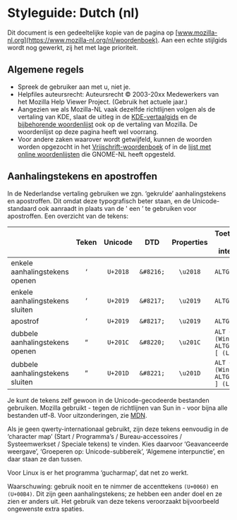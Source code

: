 # Styleguide: Dutch (nl)

Dit document is een gedeeltelijke kopie van de pagina op [www.mozilla-nl.org](https://www.mozilla-nl.org/nl/woordenboek). Aan een echte stijlgids wordt nog gewerkt, zij het met lage prioriteit.

## Algemene regels

* Spreek de gebruiker aan met u, niet je.
* Helpfiles auteursrecht: Auteursrecht © 2003-20xx Medewerkers van het Mozilla Help Viewer Project. (Gebruik het actuele jaar.)
* Aangezien we als Mozilla-NL vaak dezelfde richtlijnen volgen als de vertaling van KDE, slaat de uitleg in de [KDE-vertaalgids](https://kde.nl/content/vertaalgids) en de [bijbehorende woordenlijst](https://kde.nl/node/386) ook op de vertaling van Mozilla. De woordenlijst op deze pagina heeft wel voorrang.
* Voor andere zaken waarover wordt getwijfeld, kunnen de woorden worden opgezocht in het [Vrijschrift-woordenboek](https://vertaling.vrijschrift.org/woordenboek) of in de [lijst met online woordenlijsten](https://wiki.gnome.org/GnomeNederlands/Woordenlijst) die GNOME-NL heeft opgesteld.

## Aanhalingstekens en apostroffen

In de Nederlandse vertaling gebruiken we zgn. ‘gekrulde’ aanhalingstekens en apostroffen. Dit omdat deze typografisch beter staan, en de Unicode-standaard ook aanraadt in plaats van de ' een ’ te gebruiken voor apostroffen. Een overzicht van de tekens:

|    |Teken |	Unicode |	DTD |	Properties |	Toetscombinatie (qwerty internationaal)|
| -- |:----:|:-------:|:---:|:----------:| ---------------------------------------|
|enkele aanhalingstekens openen |	‘ |	`U+2018` |	`&#8216;` |	`\u2018` |	`ALTGR + 9`|
|enkele aanhalingstekens sluiten |	’ |	`U+2019` |	`&#8217;` |	`\u2019` |	`ALTGR + 0`|
|apostrof |	’ |	`U+2019` |	`&#8217;` |	`\u2019` |	`ALTGR + 0`|
|dubbele aanhalingstekens openen |	“ |	`U+201C` |	`&#8220;` |	`\u201C` |	`ALT + 0147 (Windows) / ALTGR + SHIFT + [ (Linux)`|
|dubbele aanhalingstekens sluiten |	” |	`U+201D` |	`&#8221;` |	`\u201D` |	`ALT + 0148 (Windows) / ALTGR + SHIFT + ] (Linux)`|

Je kunt de tekens zelf gewoon in de Unicode-gecodeerde bestanden gebruiken. Mozilla gebruikt - tegen de richtlijnen van Sun in - voor bijna alle bestanden utf-8. Voor uitzonderingen, zie [MDN](https://developer.mozilla.org/en-US/docs/Mozilla/Localization/Encodings_for_localization_files).

Als je geen qwerty-internationaal gebruikt, zijn deze tekens eenvoudig in de ‘character map’ (Start / Programma’s / Bureau-accessoires / Systeemwerkset / Speciale tekens) te vinden. Kies daarvoor ‘Geavanceerde weergave’, ‘Groeperen op: Unicode-subbereik’, ‘Algemene interpunctie’, en daar staan ze dan tussen.

Voor Linux is er het programma ‘gucharmap’, dat net zo werkt.

Waarschuwing:
gebruik nooit en te nimmer de accenttekens `(U+0060)` en `(U+00B4)`. Dit zijn geen aanhalingstekens; ze hebben een ander doel en ze zien er anders uit. Het gebruik van deze tekens veroorzaakt bijvoorbeeld ongewenste extra spaties.
